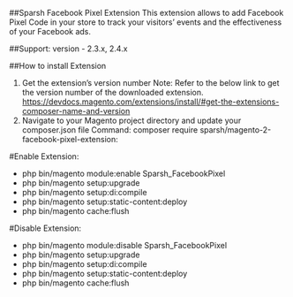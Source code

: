 ##Sparsh Facebook Pixel Extension
This extension allows to add Facebook Pixel Code in your store to track your visitors’ events and the effectiveness of your Facebook ads.

##Support: 
version - 2.3.x, 2.4.x

##How to install Extension

1.	Get the extension’s version number
Note: Refer to the below link to get the version number of the downloaded extension.
https://devdocs.magento.com/extensions/install/#get-the-extensions-composer-name-and-version
2.	Navigate to your Magento project directory and update your composer.json file
Command: composer require sparsh/magento-2-facebook-pixel-extension:<version>

#Enable Extension:
- php bin/magento module:enable Sparsh_FacebookPixel
- php bin/magento setup:upgrade
- php bin/magento setup:di:compile
- php bin/magento setup:static-content:deploy
- php bin/magento cache:flush

#Disable Extension:
- php bin/magento module:disable Sparsh_FacebookPixel
- php bin/magento setup:upgrade
- php bin/magento setup:di:compile
- php bin/magento setup:static-content:deploy
- php bin/magento cache:flush

